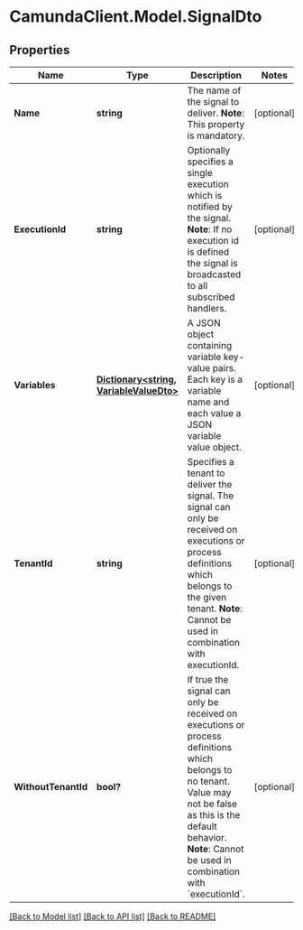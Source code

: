 # CamundaClient.Model.SignalDto
## Properties

Name | Type | Description | Notes
------------ | ------------- | ------------- | -------------
**Name** | **string** | The name of the signal to deliver.  **Note**: This property is mandatory. | [optional] 
**ExecutionId** | **string** | Optionally specifies a single execution which is notified by the signal.  **Note**: If no execution id is defined the signal is broadcasted to all subscribed handlers.  | [optional] 
**Variables** | [**Dictionary&lt;string, VariableValueDto&gt;**](VariableValueDto.md) | A JSON object containing variable key-value pairs. Each key is a variable name and each value a JSON variable value object. | [optional] 
**TenantId** | **string** | Specifies a tenant to deliver the signal. The signal can only be received on executions or process definitions which belongs to the given tenant.  **Note**: Cannot be used in combination with executionId. | [optional] 
**WithoutTenantId** | **bool?** | If true the signal can only be received on executions or process definitions which belongs to no tenant. Value may not be false as this is the default behavior.  **Note**: Cannot be used in combination with &#x60;executionId&#x60;. | [optional] 

[[Back to Model list]](../README.md#documentation-for-models) [[Back to API list]](../README.md#documentation-for-api-endpoints) [[Back to README]](../README.md)


